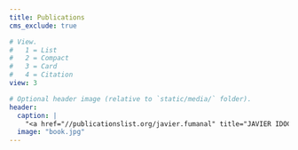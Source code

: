 ```yaml
---
title: Publications
cms_exclude: true

# View.
#   1 = List
#   2 = Compact
#   3 = Card
#   4 = Citation
view: 3

# Optional header image (relative to `static/media/` folder).
header:
  caption: |
    "<a href="//publicationslist.org/javier.fumanal" title="JAVIER IDOCIN - publications list">publications list</a>"
  image: "book.jpg"
---
```

